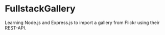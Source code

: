 # FullstackGallery
Learning Node.js and Express.js to import a gallery from Flickr using their REST-API.
